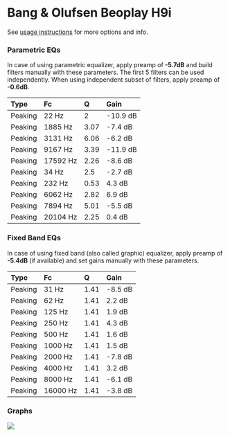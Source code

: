 # Bang & Olufsen Beoplay H9i
See [usage instructions](https://github.com/jaakkopasanen/AutoEq#usage) for more options and info.

### Parametric EQs
In case of using parametric equalizer, apply preamp of **-5.7dB** and build filters manually
with these parameters. The first 5 filters can be used independently.
When using independent subset of filters, apply preamp of **-0.6dB**.

| Type    | Fc       |    Q | Gain     |
|:--------|:---------|:-----|:---------|
| Peaking | 22 Hz    | 2    | -10.9 dB |
| Peaking | 1885 Hz  | 3.07 | -7.4 dB  |
| Peaking | 3131 Hz  | 6.06 | -6.2 dB  |
| Peaking | 9167 Hz  | 3.39 | -11.9 dB |
| Peaking | 17592 Hz | 2.26 | -8.6 dB  |
| Peaking | 34 Hz    | 2.5  | -2.7 dB  |
| Peaking | 232 Hz   | 0.53 | 4.3 dB   |
| Peaking | 6062 Hz  | 2.82 | 6.9 dB   |
| Peaking | 7894 Hz  | 5.01 | -5.5 dB  |
| Peaking | 20104 Hz | 2.25 | 0.4 dB   |

### Fixed Band EQs
In case of using fixed band (also called graphic) equalizer, apply preamp of **-5.4dB**
(if available) and set gains manually with these parameters.

| Type    | Fc       |    Q | Gain    |
|:--------|:---------|:-----|:--------|
| Peaking | 31 Hz    | 1.41 | -8.5 dB |
| Peaking | 62 Hz    | 1.41 | 2.2 dB  |
| Peaking | 125 Hz   | 1.41 | 1.9 dB  |
| Peaking | 250 Hz   | 1.41 | 4.3 dB  |
| Peaking | 500 Hz   | 1.41 | 1.6 dB  |
| Peaking | 1000 Hz  | 1.41 | 1.5 dB  |
| Peaking | 2000 Hz  | 1.41 | -7.8 dB |
| Peaking | 4000 Hz  | 1.41 | 3.2 dB  |
| Peaking | 8000 Hz  | 1.41 | -6.1 dB |
| Peaking | 16000 Hz | 1.41 | -3.8 dB |

### Graphs
![](https://raw.githubusercontent.com/jaakkopasanen/AutoEq/master/results/rtings/avg/Bang%20&%20Olufsen%20Beoplay%20H9i/Bang%20&%20Olufsen%20Beoplay%20H9i.png)